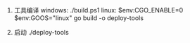 1. 工具编译
   windows:
      ./build.ps1
   linux:
      $env:CGO_ENABLE=0
      $env:GOOS="linux"
      go build -o deploy-tools

2. 启动
   ./deploy-tools

